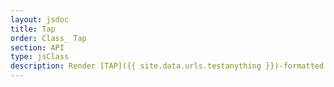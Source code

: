 ```yaml
---
layout: jsdoc
title: Tap
order: Class_ Tap
section: API
type: jsClass
description: Render [TAP]({{ site.data.urls.testanything }})-formatted output.
---
```

